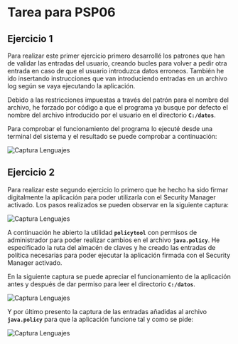 # Tarea para PSP06

## Ejercicio 1

Para realizar este primer ejercicio primero desarrollé los patrones que han de validar las entradas del usuario, creando bucles para volver a pedir otra entrada en caso de que el usuario introduzca datos erroneos. También he ido insertando instrucciones que van introduciendo entradas en un archivo log según se vaya ejecutando la aplicación.

Debido a las restricciones impuestas a través del patrón para el nombre del archivo, he forzado por código a que el programa ya busque por defecto el nombre del archivo introducido por el usuario en el directorio **`C:/datos`**.

Para comprobar el funcionamiento del programa lo ejecuté desde una terminal del sistema y el resultado se puede comprobar a continuación:

![Captura Lenguajes](/Users/HugoGuillin/Desktop/TareaPSP01/Actividad_2/Capturas/Captura4.png) 


## Ejercicio 2

Para realizar este segundo ejercicio lo primero que he hecho ha sido firmar digitalmente la aplicación para poder utilizarla con el Security Manager activado. Los pasos realizados se pueden observar en la siguiente captura:

![Captura Lenguajes](/Users/HugoGuillin/Desktop/TareaPSP01/Actividad_2/Capturas/Captura4.png) 

A continuación he abierto la utilidad **`policytool`** con permisos de administrador para poder realizar cambios en el archivo **`java.policy`**. He especificado la ruta del almacén de claves y he creado las entradas de política necesarias para poder ejecutar la aplicación firmada con el Security Manager activado.

En la siguiente captura se puede apreciar el funcionamiento de la aplicación antes y después de dar permiso para leer el directorio **`C:/datos`**.

![Captura Lenguajes](/Users/HugoGuillin/Desktop/TareaPSP01/Actividad_2/Capturas/Captura4.png) 

Y por último presento la captura de las entradas añadidas al archivo **`java.policy`** para que la aplicación funcione tal y como se pide:

![Captura Lenguajes](/Users/HugoGuillin/Desktop/TareaPSP01/Actividad_2/Capturas/Captura4.png) 
